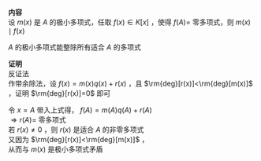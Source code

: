 **内容**  
设 $m(x)$ 是 $A$ 的极小多项式，任取 $f(x)\in K[x]$ ，使得 $f(A)=$ 零多项式，则 $m(x)\mid f(x)$  
  
$A$ 的极小多项式能整除所有适合 $A$ 的多项式  
  
**证明**  
反证法  
作带余除法，设 $f(x)=m(x)q(x)+r(x)$ ，且 $\rm{deg}[r(x)]<\rm{deg}[m(x)]$ ，证明 $\rm{deg}[r(x)]=0$ 即可  
  
令 $x=A$ 带入上式得， $f(A)=m(A)q(A)+r(A)$  
$\Rightarrow r(A)=$ 零多项式  
若 $r(x)\neq0$ ，则 $r(x)$ 是适合 $A$ 的非零多项式  
又因为 $\rm{deg}[r(x)]<\rm{deg}[m(x)]$ ，  
从而与 $m(x)$ 是极小多项式矛盾  
